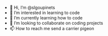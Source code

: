 - 👋 Hi, I’m @slgoupinets
- 👀 I’m interested in learning to code
- 🌱 I’m currently learning how to code
- 💞️ I’m looking to collaborate on coding projects
- 📫 How to reach me send a carrier pigeon

<!---
slgoupinets/slgoupinets is a ✨ special ✨ repository because its `README.md` (this file) appears on your GitHub profile.
You can click the Preview link to take a look at your changes.
--->
